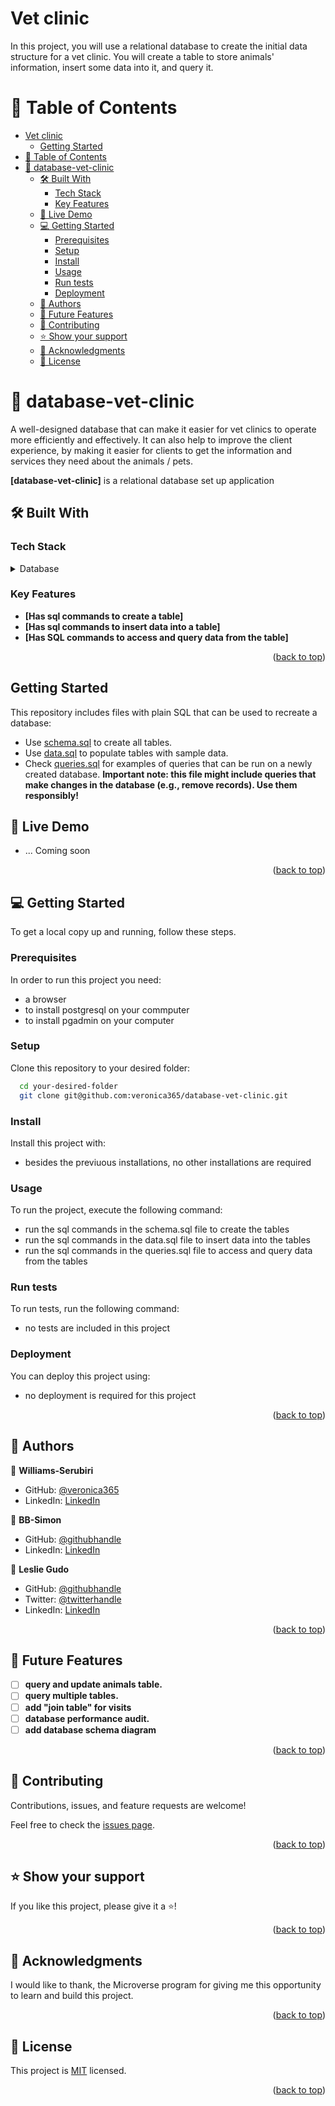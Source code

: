 # Vet clinic

In this project, you will use a relational database to create the initial data structure for a vet clinic. You will create a table to store animals' information, insert some data into it, and query it.

# 📗 Table of Contents

- [Vet clinic](#vet-clinic)
  - [Getting Started](#getting-started)
- [📗 Table of Contents](#-table-of-contents)
- [📖 database-vet-clinic ](#-database-vet-clinic-)
  - [🛠 Built With ](#-built-with-)
    - [Tech Stack ](#tech-stack-)
    - [Key Features ](#key-features-)
  - [🚀 Live Demo ](#-live-demo-)
  - [💻 Getting Started ](#-getting-started-)
    - [Prerequisites](#prerequisites)
    - [Setup](#setup)
    - [Install](#install)
    - [Usage](#usage)
    - [Run tests](#run-tests)
    - [Deployment](#deployment)
  - [👤 Authors ](#-authors-)
  - [🔭 Future Features ](#-future-features-)
  - [🤝 Contributing ](#-contributing-)
  - [⭐️ Show your support ](#️-show-your-support-)
  - [🙏 Acknowledgments ](#-acknowledgments-)
  - [📝 License ](#-license-)


# 📖 database-vet-clinic <a name="about-project"></a>

A well-designed database that can make it easier for vet clinics to operate more efficiently and effectively. It can also help to improve the client experience, by making it easier for clients to get the information and services they need about the animals / pets.

**[database-vet-clinic]** is a relational database set up application

## 🛠 Built With <a name="built-with"></a>

### Tech Stack <a name="tech-stack"></a>

<details>
<summary>Database</summary>
  <ul>
    <li><a href="https://www.postgresql.org/">PostgreSQL</a></li>
  </ul>
</details>

### Key Features <a name="key-features"></a>

- **[Has sql commands to create a table]**
- **[Has sql commands to insert data into a table]**
- **[Has SQL commands to access and query data from the table]**

<p align="right">(<a href="#readme-top">back to top</a>)</p>

## Getting Started

This repository includes files with plain SQL that can be used to recreate a database:

- Use [schema.sql](./schema.sql) to create all tables.
- Use [data.sql](./data.sql) to populate tables with sample data.
- Check [queries.sql](./queries.sql) for examples of queries that can be run on a newly created database. **Important note: this file might include queries that make changes in the database (e.g., remove records). Use them responsibly!**

<a name="readme-top"></a>

## 🚀 Live Demo <a name="live-demo"></a>

- ... Coming soon

<p align="right">(<a href="#readme-top">back to top</a>)</p>

## 💻 Getting Started <a name="getting-started"></a>

To get a local copy up and running, follow these steps.

### Prerequisites

In order to run this project you need:

- a browser
- to install postgresql on your commputer
- to install pgadmin on your computer


### Setup

Clone this repository to your desired folder:

```sh
  cd your-desired-folder
  git clone git@github.com:veronica365/database-vet-clinic.git
```

### Install

Install this project with:

- besides the previuous installations, no other installations are required
### Usage

To run the project, execute the following command:

- run the sql commands in the schema.sql file to create the tables
- run the sql commands in the data.sql file to insert data into the tables
- run the sql commands in the queries.sql file to access and query data from the tables

### Run tests

To run tests, run the following command:

- no tests are included in this project

### Deployment

You can deploy this project using:

- no deployment is required for this project

<p align="right">(<a href="#readme-top">back to top</a>)</p>

## 👤 Authors <a name="authors"></a>

👤  **Williams-Serubiri**

- GitHub: [@veronica365](https://github.com/veronica365)
- LinkedIn: [LinkedIn](https://www.linkedin.com/in/william-sserubiri-veronica/)
  
👤  **BB-Simon**

- GitHub: [@githubhandle](https://github.com/BB-Simon) 
- LinkedIn: [LinkedIn](https://www.linkedin.com/in/bb-simon/) 

👤 **Leslie Gudo**

- GitHub: [@githubhandle](https://github.com/Leeoasis)
- Twitter: [@twitterhandle](https://twitter.com/gudo_leslie)
- LinkedIn: [LinkedIn](https://www.linkedin.com/in/leslie-gudo/)

<p align="right">(<a href="#readme-top">back to top</a>)</p>

## 🔭 Future Features <a name="future-features"></a>

- [ ] **query and update animals table.**
- [ ] **query multiple tables.**
- [ ] **add "join table" for visits**
- [ ] **database performance audit.**
- [ ] **add database schema diagram**

<p align="right">(<a href="#readme-top">back to top</a>)</p>

## 🤝 Contributing <a name="contributing"></a>

Contributions, issues, and feature requests are welcome!

Feel free to check the [issues page](https://github.com/veronica365/database-vet-clinic/issues).

<p align="right">(<a href="#readme-top">back to top</a>)</p>

## ⭐️ Show your support <a name="support"></a>

If you like this project, please give it a ⭐️!

<p align="right">(<a href="#readme-top">back to top</a>)</p>

## 🙏 Acknowledgments <a name="acknowledgements"></a>

I would like to thank, the Microverse program for giving me this opportunity to learn and build this project.

<p align="right">(<a href="#readme-top">back to top</a>)</p>

## 📝 License <a name="license"></a>

This project is [MIT](./LICENSE) licensed.

<p align="right">(<a href="#readme-top">back to top</a>)</p>

